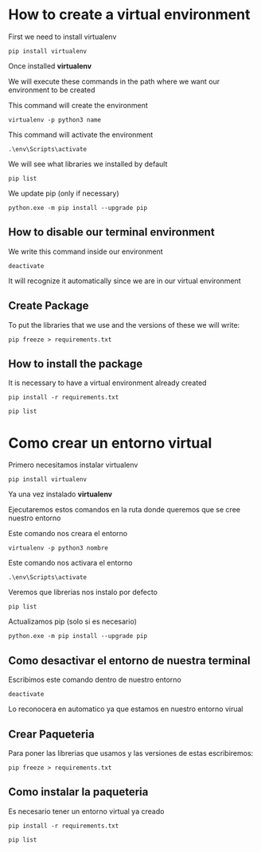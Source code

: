 # How to create a virtual environment

First we need to install virtualenv

```console
pip install virtualenv
```

Once installed **virtualenv**

We will execute these commands in the path where we want our environment to be created

This command will create the environment

```console
virtualenv -p python3 name
```

This command will activate the environment

```console
.\env\Scripts\activate
```

We will see what libraries we installed by default

```console
pip list
```

We update pip (only if necessary)

```console
python.exe -m pip install --upgrade pip
```

## How to disable our terminal environment

We write this command inside our environment

```console
deactivate
```

It will recognize it automatically since we are in our virtual environment

## Create Package

To put the libraries that we use and the versions of these we will write:

```console
pip freeze > requirements.txt
```

## How to install the package

It is necessary to have a virtual environment already created

```console
pip install -r requirements.txt
```

```console
pip list
```

# Como crear un entorno virtual

Primero necesitamos instalar virtualenv

```console
pip install virtualenv
```

Ya una vez instalado **virtualenv**

Ejecutaremos estos comandos en la ruta donde queremos que se cree nuestro entorno

Este comando nos creara el entorno

```console
virtualenv -p python3 nombre
```

Este comando nos activara el entorno

```console
.\env\Scripts\activate
```

Veremos que librerias nos instalo por defecto

```console
pip list
```

Actualizamos pip (solo si es necesario)

```console
python.exe -m pip install --upgrade pip
```

## Como desactivar el entorno de nuestra terminal

Escribimos este comando dentro de nuestro entorno

```console
deactivate
```

Lo reconocera en automatico ya que estamos en nuestro entorno virual

## Crear Paqueteria

Para poner las librerias que usamos y las versiones de estas escribiremos:

```console
pip freeze > requirements.txt
```

## Como instalar la paqueteria

Es necesario tener un entorno virtual ya creado

```console
pip install -r requirements.txt
```

```console
pip list
```
